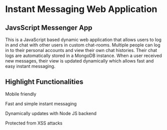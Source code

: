 # Instant Messaging Web Application

## JavsScript Messenger App

This is a JavaScript based dynamic web application that allows users to log in and chat with other users in custom chat-rooms. Multiple people can log in to their personal accounts and view their own chat histories. Their chat logs are automatically stored in a MongoDB instance. When a user received new messages, their view is updated dynamically which allows fast and easy instant messaging. 

## Highlight Functionalities

Mobile friendly

Fast and simple instant messaging

Dynamically updates with Node JS backend

Protected from XSS attacks
